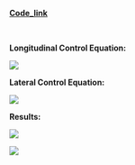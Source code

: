 


[**Code_link**](https://github.com/halhwadi/Self-Driving-First-Assignment-Solution/blob/main/controller2d.py)

<br>

**Longitudinal Control Equation:**

![](https://github.com/halhwadi/Vehicle-Longitudinal-and-Lateral-Control/blob/main/Throttle%20_%20final%20equation%20V2.0.jpg)

**Lateral Control Equation:**

![](https://github.com/halhwadi/Self-Driving-First-Assignment-Solution/blob/main/Steer%20_%20final%20equation.jpg)

**Results:**



![](https://github.com/halhwadi/Self-Driving-First-Assignment-Solution/blob/main/final%20Assignment%20_%20trajecory.jpg)

![](https://github.com/halhwadi/Self-Driving-First-Assignment-Solution/blob/main/final%20Assignment%20_%20speed.jpg)
